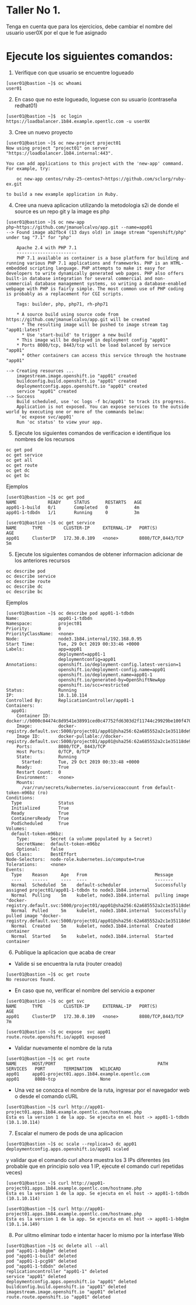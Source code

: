 # Taller No 1.

Tenga en cuenta que para los ejercicios, debe cambiar el nombre del usuario user0X por el que le fue asignado

# Ejecute los siguientes comandos:
1. Verifique con que usuario se encuentre logueado
```
[user01@bastion ~]$ oc whoami
user01
```
2. En caso que no este logueado, loguese con su usuario (contraseña redhat01)
```
[user01@bastion ~]$  oc login https://loadbalancer.1b84.example.opentlc.com -u user0X
```
3. Cree un nuevo proyecto
```
[user01@bastion ~]$ oc new-project project01
Now using project "project01" on server "https://loadbalancer.1b84.internal:443".

You can add applications to this project with the 'new-app' command. For example, try:

    oc new-app centos/ruby-25-centos7~https://github.com/sclorg/ruby-ex.git

to build a new example application in Ruby.
```
4. Cree una nueva aplicacion utilizando la metodologia s2i de donde el source es un repo git y la image es php
```
[user01@bastion ~]$ oc new-app php~https://github.com/jmanuelcalvo/app.git --name=app01
--> Found image ab2fbc4 (13 days old) in image stream "openshift/php" under tag "7.1" for "php"

    Apache 2.4 with PHP 7.1
    -----------------------
    PHP 7.1 available as container is a base platform for building and running various PHP 7.1 applications and frameworks. PHP is an HTML-embedded scripting language. PHP attempts to make it easy for developers to write dynamically generated web pages. PHP also offers built-in database integration for several commercial and non-commercial database management systems, so writing a database-enabled webpage with PHP is fairly simple. The most common use of PHP coding is probably as a replacement for CGI scripts.

    Tags: builder, php, php71, rh-php71

    * A source build using source code from https://github.com/jmanuelcalvo/app.git will be created
      * The resulting image will be pushed to image stream tag "app01:latest"
      * Use 'start-build' to trigger a new build
    * This image will be deployed in deployment config "app01"
    * Ports 8080/tcp, 8443/tcp will be load balanced by service "app01"
      * Other containers can access this service through the hostname "app01"

--> Creating resources ...
    imagestream.image.openshift.io "app01" created
    buildconfig.build.openshift.io "app01" created
    deploymentconfig.apps.openshift.io "app01" created
    service "app01" created
--> Success
    Build scheduled, use 'oc logs -f bc/app01' to track its progress.
    Application is not exposed. You can expose services to the outside world by executing one or more of the commands below:
     'oc expose svc/app01'
    Run 'oc status' to view your app.
```

5. Ejecute los siguientes comandos de verificacion e identifique los nombres de los recursos
```
oc get pod
oc get service
oc get all
oc get route
oc get dc
oc get bc
```
Ejemplos
```
[user01@bastion ~]$ oc get pod
NAME            READY     STATUS      RESTARTS   AGE
app01-1-build   0/1       Completed   0          4m
app01-1-tdbdn   1/1       Running     0          3m

[user01@bastion ~]$ oc get service
NAME      TYPE        CLUSTER-IP     EXTERNAL-IP   PORT(S)             AGE
app01     ClusterIP   172.30.0.109   <none>        8080/TCP,8443/TCP   5m
```
5. Ejecute los siguientes comandos de obtener informacion adicionar de los anteriores recursos
```
oc describe pod
oc describe service
oc describe route
oc describe dc
oc describe bc
```
Ejemplos
```
[user01@bastion ~]$ oc describe pod app01-1-tdbdn
Name:               app01-1-tdbdn
Namespace:          project01
Priority:           0
PriorityClassName:  <none>
Node:               node3.1b84.internal/192.168.0.95
Start Time:         Tue, 29 Oct 2019 00:33:46 +0000
Labels:             app=app01
                    deployment=app01-1
                    deploymentconfig=app01
Annotations:        openshift.io/deployment-config.latest-version=1
                    openshift.io/deployment-config.name=app01
                    openshift.io/deployment.name=app01-1
                    openshift.io/generated-by=OpenShiftNewApp
                    openshift.io/scc=restricted
Status:             Running
IP:                 10.1.10.114
Controlled By:      ReplicationController/app01-1
Containers:
  app01:
    Container ID:   docker://b000c04474c8d9541e38991ced0c47752fd6303d2f11744c29929be100f4705f
    Image:          docker-registry.default.svc:5000/project01/app01@sha256:62a685552a2c1e35118de9512e46ceb4b3d1b873fbf678400c1a8eebf8190a7e
    Image ID:       docker-pullable://docker-registry.default.svc:5000/project01/app01@sha256:62a685552a2c1e35118de9512e46ceb4b3d1b873fbf678400c1a8eebf8190a7e
    Ports:          8080/TCP, 8443/TCP
    Host Ports:     0/TCP, 0/TCP
    State:          Running
      Started:      Tue, 29 Oct 2019 00:33:48 +0000
    Ready:          True
    Restart Count:  0
    Environment:    <none>
    Mounts:
      /var/run/secrets/kubernetes.io/serviceaccount from default-token-m96bz (ro)
Conditions:
  Type              Status
  Initialized       True
  Ready             True
  ContainersReady   True
  PodScheduled      True
Volumes:
  default-token-m96bz:
    Type:        Secret (a volume populated by a Secret)
    SecretName:  default-token-m96bz
    Optional:    false
QoS Class:       BestEffort
Node-Selectors:  node-role.kubernetes.io/compute=true
Tolerations:     <none>
Events:
  Type    Reason     Age   From                          Message
  ----    ------     ----  ----                          -------
  Normal  Scheduled  5m    default-scheduler             Successfully assigned project01/app01-1-tdbdn to node3.1b84.internal
  Normal  Pulling    5m    kubelet, node3.1b84.internal  pulling image "docker-registry.default.svc:5000/project01/app01@sha256:62a685552a2c1e35118de9512e46ceb4b3d1b873fbf678400c1a8eebf8190a7e"
  Normal  Pulled     5m    kubelet, node3.1b84.internal  Successfully pulled image "docker-registry.default.svc:5000/project01/app01@sha256:62a685552a2c1e35118de9512e46ceb4b3d1b873fbf678400c1a8eebf8190a7e"
  Normal  Created    5m    kubelet, node3.1b84.internal  Created container
  Normal  Started    5m    kubelet, node3.1b84.internal  Started container
```
  
6. Publique la aplicacion que acaba de crear
- Valide si se encuentra la ruta (router creado)
```
[user01@bastion ~]$ oc get route
No resources found.
```
- En caso que no, verificar el nombre del servicio a exponer
```
[user01@bastion ~]$ oc get svc
NAME      TYPE        CLUSTER-IP     EXTERNAL-IP   PORT(S)             AGE
app01     ClusterIP   172.30.0.109   <none>        8080/TCP,8443/TCP   7m

[user01@bastion ~]$ oc expose  svc app01
route.route.openshift.io/app01 exposed
```
- Validar nuevamente el nombre de la ruta
```
[user01@bastion ~]$ oc get route
NAME      HOST/PORT                                       PATH      SERVICES   PORT       TERMINATION   WILDCARD
app01     app01-project01.apps.1b84.example.opentlc.com             app01      8080-tcp                 None
```
- Una vez se conozca el nombre de la ruta, ingresar por el navegador web o desde el comando cURL
```
[user01@bastion ~]$ curl http://app01-project01.apps.1b84.example.opentlc.com/hostname.php
Esta es la version 1 de la app. Se ejecuta en el host -> app01-1-tdbdn (10.1.10.114)
```

7. Escalar el numero de pods de una aplicacion
```
[user01@bastion ~]$ oc scale --replicas=3 dc app01
deploymentconfig.apps.openshift.io/app01 scaled
```
y validar que el comando curl ahora muestra los 3 IPs diferentes (es probable que en principio solo vea 1 IP, ejecute el comando curl repetidas veces)
```
[user01@bastion ~]$ curl http://app01-project01.apps.1b84.example.opentlc.com/hostname.php
Esta es la version 1 de la app. Se ejecuta en el host -> app01-1-tdbdn (10.1.10.114)

[user01@bastion ~]$ curl http://app01-project01.apps.1b84.example.opentlc.com/hostname.php
Esta es la version 1 de la app. Se ejecuta en el host -> app01-1-b8gbm (10.1.14.149)
```

8. Por ulitmo eliminar todo e intentar hacer lo mismo por la interfase Web
```
[user01@bastion ~]$ oc delete all --all
pod "app01-1-b8gbm" deleted
pod "app01-1-build" deleted
pod "app01-1-pcg98" deleted
pod "app01-1-tdbdn" deleted
replicationcontroller "app01-1" deleted
service "app01" deleted
deploymentconfig.apps.openshift.io "app01" deleted
buildconfig.build.openshift.io "app01" deleted
imagestream.image.openshift.io "app01" deleted
route.route.openshift.io "app01" deleted
```
